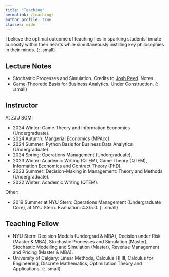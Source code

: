 ```yaml
---
title: "Teaching"
permalink: /teaching/
author_profile: true
classes: wide
---
```


I believe the optimal outcome of teaching lies in sparking students' innate curiosity within their hearts while simultaneously instilling key philosophies in their minds.
{: .small}

## Lecture Notes
  * Stochastic Processes and Simulation. Credits to <a href="http://people.stern.nyu.edu/jreed/">Josh Reed</a>. Notes.
  * Game-Theoretic Basis for Business Analytics. Under Construction. 
{: .small}

## Instructor
At ZJU SOM:
  * 2024 Winter: Game Theory and Information Economics (Undergraduate).
  * 2024 Autumn: Mangerial Economics (MPAcc).
  * 2024 Summer: Python Basis for Business Data Analytics (Undergraduate).
  * 2024 Spring: Operations Management (Undergraduate).
  * 2023 Winter: Academic Writing (QTEM), Game Theory (QTEM), Information Economics and Contract Theory (PhD).
  * 2023 Summer: Decision-Making in Management: Theory and Methods (Undergraduate).
  * 2022 Winter: Academic Writing (QTEM).

Other:
  * 2019 Summer at NYU Stern: Operations Management (Undergraduate Core), at NYU Stern. Evaluation: 4.3/5.0.
{: .small}

## Teaching Fellow
  * NYU Stern: Decision Models (Undergrad & MBA), Decision under Risk (Master & MBA), Stochastic Processes and Simulation (Master), Stochastic Modelling and Simulation (Master), Revenue Management and Pricing (Master & MBA).
  * University of Calgary: Linear Methods, Calculus I II III, Calculus for Engineering, Discrete Mathematics, Optimization Theory and Applications.
{: .small}
